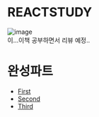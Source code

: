 # REACTSTUDY

![image](https://user-images.githubusercontent.com/64140544/143434777-04f4f0dd-d5c5-46d1-bb8a-358032ed922f.png)
<br>
이...이책 공부하면서 리뷰 예정..

# 완성파트
- [First](./Firstpart.md)
- [Second](./Secondpart.md)
- [Third](./Thirdpart.md)
